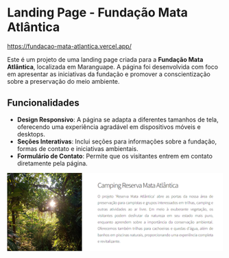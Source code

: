 # Landing Page - Fundação Mata Atlântica

https://fundacao-mata-atlantica.vercel.app/

Este é um projeto de uma landing page criada para a **Fundação Mata Atlântica**, localizada em Maranguape. A página foi desenvolvida com foco em apresentar as iniciativas da fundação e promover a conscientização sobre a preservação do meio ambiente.

## Funcionalidades

- **Design Responsivo**: A página se adapta a diferentes tamanhos de tela, oferecendo uma experiência agradável em dispositivos móveis e desktops.
- **Seções Interativas**: Inclui seções para informações sobre a fundação, formas de contato e iniciativas ambientais.
- **Formulário de Contato**: Permite que os visitantes entrem em contato diretamente pela página.

<img src="print.png"></img>


